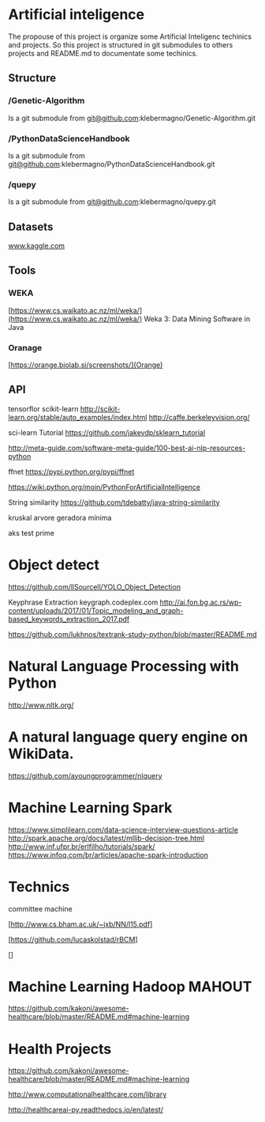 # Artificial inteligence

The propouse of this project is organize some Artificial Inteligenc techinics and projects.
So this project is structured in git submodules to others projects and README.md to documentate some techinics.

## Structure

### /Genetic-Algorithm
Is a git submodule from git@github.com:klebermagno/Genetic-Algorithm.git

### /PythonDataScienceHandbook
Is a git submodule from git@github.com:klebermagno/PythonDataScienceHandbook.git

### /quepy
Is a git submodule from git@github.com:klebermagno/quepy.git

 
## Datasets
www.kaggle.com

## Tools

### WEKA

[https://www.cs.waikato.ac.nz/ml/weka/](https://www.cs.waikato.ac.nz/ml/weka/) Weka 3: Data Mining Software in Java
### Oranage

[https://orange.biolab.si/screenshots/](Orange)

## API
tensorflor
scikit-learn    http://scikit-learn.org/stable/auto_examples/index.html
http://caffe.berkeleyvision.org/

sci-learn Tutorial
https://github.com/jakevdp/sklearn_tutorial

http://meta-guide.com/software-meta-guide/100-best-ai-nlp-resources-python


ffnet
https://pypi.python.org/pypi/ffnet


https://wiki.python.org/moin/PythonForArtificialIntelligence

String similarity
https://github.com/tdebatty/java-string-similarity

kruskal arvore geradora mínima 

aks test prime

# Object detect
https://github.com/llSourcell/YOLO_Object_Detection

Keyphrase Extraction 
keygraph.codeplex.com
http://ai.fon.bg.ac.rs/wp-content/uploads/2017/01/Topic_modeling_and_graph-based_keywords_extraction_2017.pdf


https://github.com/lukhnos/textrank-study-python/blob/master/README.md

# Natural Language Processing with Python
http://www.nltk.org/


# A natural language query engine on WikiData.

https://github.com/ayoungprogrammer/nlquery

# Machine Learning Spark

https://www.simplilearn.com/data-science-interview-questions-article
http://spark.apache.org/docs/latest/mllib-decision-tree.html
http://www.inf.ufpr.br/erlfilho/tutorials/spark/
https://www.infoq.com/br/articles/apache-spark-introduction


# Technics

 committee machine
 
 [http://www.cs.bham.ac.uk/~jxb/NN/l15.pdf]
 
 [https://github.com/lucaskolstad/rBCM]
 
 []
 
# Machine Learning Hadoop MAHOUT 


https://github.com/kakoni/awesome-healthcare/blob/master/README.md#machine-learning

# Health Projects

https://github.com/kakoni/awesome-healthcare/blob/master/README.md#machine-learning

http://www.computationalhealthcare.com/library

http://healthcareai-py.readthedocs.io/en/latest/
